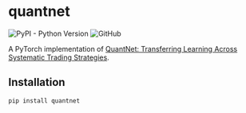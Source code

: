 # quantnet

![PyPI - Python Version](https://img.shields.io/pypi/pyversions/quantnet)
![GitHub](https://img.shields.io/github/license/brilhana/quantnet)

A PyTorch implementation of [QuantNet: Transferring Learning Across Systematic Trading Strategies](https://arxiv.org/abs/2004.03445).

## Installation
```bash
pip install quantnet
```
